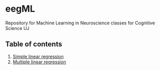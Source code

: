 # eegML
Repository for Machine Learning in Neuroscience classes for Cognitive Science UJ

## Table of contents
1. [Simple linear regression](https://github.com/abelowska/eegML/blob/main/Classes_02_linear_regression.ipynb)
2. [Multiple linear regression](https://github.com/abelowska/eegML/blob/main/Classes_02_multiple_variables_linear_regression.ipynb)
